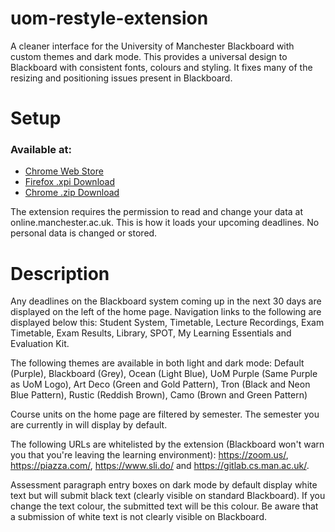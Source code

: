 # uom-restyle-extension

A cleaner interface for the University of Manchester Blackboard with custom themes and dark mode. This provides a universal design to Blackboard with consistent fonts, colours and styling. It fixes many of the resizing and positioning issues present in Blackboard.

# Setup
### Available at:
- [Chrome Web Store](https://chromewebstore.google.com/detail/uom-blackboard-restyle/bfadimingfhacpedgapjpnhikcbjhbmn)
- <a href="https://github.com/mattmcnee/uom-restyle-extension/raw/main/uom-restyle-extension.xpi" download="uom-restyle-extension.xpi">Firefox .xpi Download</a>
- <a href="https://github.com/mattmcnee/uom-restyle-extension/raw/main/uom-restyle-extension.zip" download="uom-restyle-extension.zip">Chrome .zip Download</a>


The extension requires the permission to read and change your data at online.manchester.ac.uk. This is how it loads your upcoming deadlines. No personal data is changed or stored.

# Description

Any deadlines on the Blackboard system coming up in the next 30 days are displayed on the left of the home page. Navigation links to the following are displayed below this: Student System, Timetable, Lecture Recordings, Exam Timetable, Exam Results, Library, SPOT, My Learning Essentials and Evaluation Kit.

The following themes are available in both light and dark mode: Default (Purple), Blackboard (Grey), Ocean (Light Blue), UoM Purple (Same Purple as UoM Logo), Art Deco (Green and Gold Pattern), Tron (Black and Neon Blue Pattern), Rustic (Reddish Brown), Camo (Brown and Green Pattern)

Course units on the home page are filtered by semester. The semester you are currently in will display by default.

The following URLs are whitelisted by the extension (Blackboard won't warn you that you're leaving the learning environment): https://zoom.us/, https://piazza.com/, https://www.sli.do/ and https://gitlab.cs.man.ac.uk/.

Assessment paragraph entry boxes on dark mode by default display white text but will submit black text (clearly visible on standard Blackboard). If you change the text colour, the submitted text will be this colour. Be aware that a submission of white text is not clearly visible on Blackboard.
